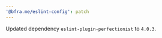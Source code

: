 ```yaml
---
'@bfra.me/eslint-config': patch
---
```


Updated dependency `eslint-plugin-perfectionist` to `4.0.3`.
